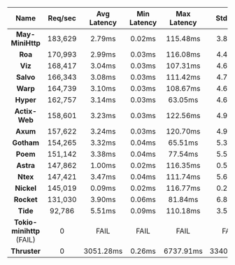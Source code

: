 |   **Name**   |   Req/sec   | Avg Latency | Min Latency | Max Latency | Std Dev | 95% | 99% | 99.9% |  # Requests | Transfer Rate |  # Errors |
|:------------:|:-----------:|:-----------:|:-----------:|:-----------:|:-----------:|:-----------:|:----:|:----:|:----:|:-----------:|:-----------:|
|**May-MiniHttp** |183,629|2.79ms|0.02ms|115.48ms|3.80ms|15.68ms|25.70ms|37.56ms|3,668,690|17.51MB/Sec|443|
|**Roa** |170,993|2.99ms|0.03ms|116.08ms|4.44ms|18.73ms|28.15ms|39.60ms|3,418,592|14.35MB/Sec|667|
|**Viz** |168,417|3.04ms|0.03ms|107.31ms|4.62ms|19.55ms|30.59ms|45.05ms|3,366,015|20.88MB/Sec|398|
|**Salvo** |166,343|3.08ms|0.03ms|111.42ms|4.71ms|19.85ms|31.43ms|49.29ms|3,324,851|20.62MB/Sec|395|
|**Warp** |164,739|3.10ms|0.03ms|108.67ms|4.62ms|19.54ms|29.39ms|43.28ms|3,291,918|20.26MB/Sec|522|
|**Hyper** |162,757|3.14ms|0.03ms|63.05ms|4.69ms|19.81ms|29.63ms|42.64ms|3,252,534|13.66MB/Sec|414|
|**Actix-Web** |158,601|3.23ms|0.03ms|122.56ms|4.94ms|21.25ms|34.07ms|47.45ms|3,170,232|19.66MB/Sec|520|
|**Axum** |157,622|3.24ms|0.03ms|120.70ms|4.92ms|21.00ms|32.04ms|45.96ms|3,150,744|19.39MB/Sec|696|
|**Gotham** |154,265|3.32ms|0.04ms|65.51ms|5.37ms|23.12ms|36.42ms|51.79ms|3,083,266|24.57MB/Sec|420|
|**Poem** |151,142|3.38ms|0.04ms|77.54ms|5.57ms|24.11ms|38.04ms|53.14ms|3,021,602|18.73MB/Sec|633|
|**Astra** |147,862|1.00ms|0.02ms|116.35ms|0.50ms|2.15ms|3.29ms|9.41ms|2,956,257|14.95MB/Sec|601|
|**Ntex** |147,421|3.47ms|0.04ms|111.74ms|5.67ms|24.91ms|38.37ms|53.43ms|2,946,083|18.13MB/Sec|440|
|**Nickel** |145,019|0.09ms|0.02ms|116.77ms|0.29ms|0.36ms|1.14ms|7.87ms|2,898,859|20.86MB/Sec|1|
|**Rocket** |131,030|3.90ms|0.06ms|81.84ms|6.87ms|30.82ms|45.93ms|63.45ms|2,619,054|30.86MB/Sec|433|
|**Tide** |92,786|5.51ms|0.09ms|110.18ms|3.55ms|16.59ms|21.66ms|29.32ms|1,854,294|11.41MB/Sec|477|
|**Tokio-minihttp** (FAIL)|0|FAIL|FAIL|FAIL|FAIL|N/A|N/A|N/A|0|N/A|0|
|**Thruster** |0|3051.28ms|0.26ms|6737.91ms|3340.39ms|6733.14ms|6736.49ms|6737.91ms|267|0.00B/Sec|548|
